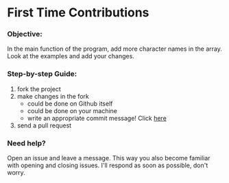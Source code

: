 # First Time Contributions
### Objective: ###
In the main function of the program, add more character names in the array. Look at the examples and add your changes.

### Step-by-step Guide: ###
1. fork the project
2. make changes in the fork
   - could be done on Github itself
   - could be done on your machine
   - write an appropriate commit message! Click [here](https://www.freecodecamp.org/news/how-to-write-better-git-commit-messages/)
4. send a pull request

### Need help? ###
Open an issue and leave a message. This way you also become familiar with opening and closing issues. I'll respond as soon as possible, don't worry.

